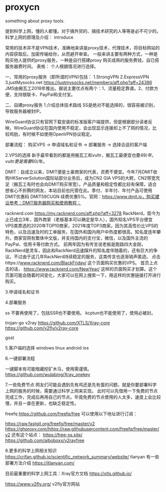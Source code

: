 # proxycn
something about proxy tools.

提到科学上网，懂的人都懂。对于搞外贸的、搞技术研究的人等等是必不可少的。
科学上网的原理及介绍： introduce

常用的技术并不是VPN技术，准确地来讲是proxy技术，代理技术，将目标网站的内容获取后，加密传输给你，从而避开审查。
一般来讲主要有两种方式，一种是购买他人提供的proxy服务，一种是自行搭建proxy
购买成熟的服务费钱，自已搭服务器费时间。
表格：
个人根据情况进行选择。


一、常用的proxy服务（即所谓的VPN)包括：
1.StrongVPN
2.ExpressVPN 
3.justMysocks.net https://justmysocks.net/members/aff.php?aff=24386
JMS由搬瓦工2018年推出。据说主要优点有两个：1、流量稳定靠谱。2、付款方便，支持银联卡、PayPal和支付宝。

二、自建proxy服务
1.介绍总体技术路线
SS是绝对不能选择的，很容易被识别，导致服务器被封IP。

WireGuard协议只有官网下载安装的标准版客户端提供，但是根据部分读者反映，WireGuard协议在国内使用不稳定，会出现显示连接却上不了网的情况，比较鸡肋，有时候不如使用OpenVPN协议稳定。




部署流程：
购买VPS -> 申请域名和证书  -> 部署服务 -> 选择合适的客户端




2.VPS的选择
新手最早看到的都是用搬瓦工和vultr，搬瓦工最便宜也要49$/年，vultr更是需要60$/年。

DMIT：自成立以来，DMIT便是土豪商家的代表，资费不便宜。今年7月DMIT收购HKServerSolution国际站部分业务后，成为CN2 GIA VPS的大鳄，CN2带宽充足（搬瓦工有时也会向DMIT购买带宽）。产品质量和稳定性都比较有保障，适合想省心不折腾的网友，本站目前也托管在此。季付、半年付、年付产品可使用DMIT优惠码 DMIT59CUGN 续费优惠5%。官网：https://www.dmit.io，购买建议参考：DMIT服务器购买和使用教程；

racknerd.com  https://my.racknerd.com/aff.php?aff=3278 
RackNerd，距今为止已成立3年，国外商家（老板基本可以确定是华人），国外知名VPS平台便宜VPS类票选的2020年TOP10商家，2021年度TOP3商家。因为其高性价比VPS的特色，以及迅速及时的工单服务，在国外和国内用户中热度都很高，知名度连年攀升。商家官网有繁体中文版，并支持国内的支付宝，微信，以及国外主流的PayPal、信用卡等付款方式。
前两年因为有传言说老板是跑路四大金刚，RackNerd是灵车，因此和RackNerd迅速蹿升的知名度伴随着的，还有巨大的争议。不过由于这几年RackNerd持续稳定的服务，这类传言也逐渐销声匿迹。
点击https://www.racknerd.com/BlackFriday/ 这个页面购买优惠的VPS。 首页上点击的话，
https://www.racknerd.com/NewYear/  这样的页面购买才划算。这个页面可能会随着时间变化，大家可以在网上搜索一下，用这样的优惠链接打开进行购买。




3.申请域名和证书


4.部署服务 

ss 不要再使用了，包括SSR也不要使用。
kcptun也不能使用了，使用必被封。



trojan-go
v2ray  https://github.com/XTLS/Xray-core
https://github.com/v2fly/v2ray-core

gost




5.客户端的选择
windows
linux
android
ios




6.一键部署流程

一键脚本有可能暗藏挖矿木马，使用需谨慎。
https://github.com/wulabing/Xray_onekey




7.一些免费节点
网友们可能会遇到先有鸡还是先有蛋的问题，就是你要部署科学上网的服务的时候，需要通过科学上网来实现。
此时可以先借用一下免费的节点完成工作，完成后再用自己的节点。毕竟免费的节点使用的人太多，速度上会比较慢，并且一直在更新，也缺乏稳定性。

freefq https://github.com/freefq/free
可以使用以下地址进行订阅：

https://raw.fastgit.org/freefq/free/master/v2
https://ghproxy.com/https://raw.githubusercontent.com/freefq/free/master/v2
还有这个站点：
https://free-ss.site/
https://github.com/aiboboxx/v2rayfree


8.更多的科学上网相关知识
https://crifan.github.io/scientific_network_summary/website/
tlanyan 有一些部署方法介绍 https://itlanyan.com/
  
目前最重要的科学上网工具：Xray官方文档
https://xtls.github.io/

https://www.v2fly.org/ v2fly官方网站

